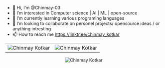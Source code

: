 - 👋 Hi, I’m @Chinmay-03
- 👀 I’m interested in Computer science | AI | ML | open-source
- 🌱 I’m currently learning various programing languages
- 💞️ I’m looking to collaborate on personel projects/ opensource ideas / or anything intresting
- 📫 How to reach me https://linktr.ee/chinmay_kotkar

<table>
  <tr>
    <td><img src="https://github-readme-stats.vercel.app/api?username=Chinmay-03&show_icons=true&theme=dark&locale=en" alt="Chinmay Kotkar" /></td>
    <td><img src="https://github-readme-stats.vercel.app/api/top-langs?username=Chinmay-03&show_icons=true&theme=dark&locale=en&layout=compact" alt="Chinmay Kotkar" /></td>
  </tr>
</table>

<div align="center">
<p><img align="center" src="https://github-readme-streak-stats.herokuapp.com/?user=Chinmay-03&theme=dark" alt="Chinmay Kotkar" /></p>
  </div>


<!---
Chinmay-03/Chinmay-03 is a ✨ special ✨ repository because its `README.md` (this file) appears on your GitHub profile.
You can click the Preview link to take a look at your changes.
--->

